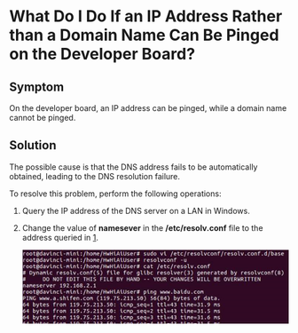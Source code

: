 # What Do I Do If an IP Address Rather than a Domain Name Can Be Pinged on the Developer Board?<a name="EN-US_TOPIC_0196221422"></a>

## Symptom<a name="section13844121953619"></a>

On the developer board, an IP address can be pinged, while a domain name cannot be pinged.

## Solution<a name="section44958403369"></a>

The possible cause is that the DNS address fails to be automatically obtained, leading to the DNS resolution failure.

To resolve this problem, perform the following operations:

1.  <a name="li567181713719"></a>Query the IP address of the DNS server on a LAN in Windows.
2.  Change the value of  **namesever**  in the  **/etc/resolv.conf**  file to the address queried in  [1](#li567181713719).

    ![](figures/en-us_image_0196221501.png)



